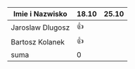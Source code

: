 Imie i Nazwisko  | 18.10 | 25.10 |
---------------- | ----- | ----- |
Jaroslaw Dlugosz | :+1: ||
Bartosz Kolanek  | :+1: ||
suma             | 0   ||

